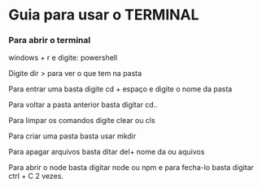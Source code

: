 # Guia para usar o TERMINAL

### Para abrir o terminal

windows + r e digite: powershell

 Digite dir > para ver o que tem na pasta

Para entrar uma basta digite cd + espaço e 
digite o nome da pasta

Para voltar a pasta anterior basta digitar cd..

Para limpar os comandos digite clear ou cls

Para criar uma pasta basta usar mkdir

Para apagar arquivos basta ditar del+ nome da 
ou aquivos

Para abrir o node basta digitar node ou npm e para fecha-lo
basta digitar ctrl + C 2 vezes.

